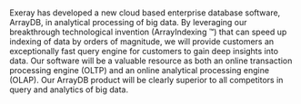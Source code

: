 # 
Exeray has developed a new cloud based enterprise database software, ArrayDB, in analytical processing of big data. By leveraging our breakthrough technological invention (ArrayIndexing ™) that can speed up indexing of data by orders of magnitude, we will provide customers an exceptionally fast query engine for customers to gain deep insights into data. 
Our software will be a valuable resource as both an online transaction processing engine (OLTP) and an online analytical processing engine (OLAP). Our ArrayDB product will be clearly superior to all competitors in query and analytics of big data.
